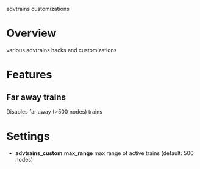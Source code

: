 
advtrains customizations


# Overview

various advtrains hacks and customizations

# Features

## Far away trains

Disables far away (>500 nodes) trains

# Settings

* **advtrains_custom.max_range** max range of active trains (default: 500 nodes)
